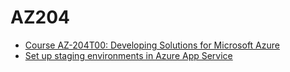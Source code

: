 # AZ204

- [Course AZ-204T00: Developing Solutions for Microsoft Azure](https://learn.microsoft.com/en-us/training/courses/az-204t00?wt.mc_id=esi_m2l_content_wwl#study-guide)
- [Set up staging environments in Azure App Service](https://learn.microsoft.com/en-us/azure/app-service/deploy-staging-slots?tabs=portal)
